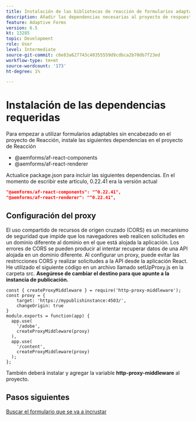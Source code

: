 ```yaml
---
title: Instalación de las bibliotecas de reacción de formularios adaptables necesarias
description: Añadir las dependencias necesarias al proyecto de respuesta
feature: Adaptive Forms
version: 6.5
kt: 13285
topic: Development
role: User
level: Intermediate
source-git-commit: c6e83a627743c40355559d9cdbca2b70db7f23ed
workflow-type: tm+mt
source-wordcount: '173'
ht-degree: 1%

---
```



# Instalación de las dependencias requeridas

Para empezar a utilizar formularios adaptables sin encabezado en el proyecto de Reacción, instale las siguientes dependencias en el proyecto de Reacción

* @aemforms/af-react-components
* @aemforms/af-react-renderer

Actualice package.json para incluir las siguientes dependencias. En el momento de escribir este artículo, 0.22.41 era la versión actual

```json
"@aemforms/af-react-components": "^0.22.41",
"@aemforms/af-react-renderer": "^0.22.41",
```

## Configuración del proxy

El uso compartido de recursos de origen cruzado (CORS) es un mecanismo de seguridad que impide que los navegadores web realicen solicitudes en un dominio diferente al dominio en el que está alojada la aplicación. Los errores de CORS se pueden producir al intentar recuperar datos de una API alojada en un dominio diferente. Al configurar un proxy, puede evitar las restricciones CORS y realizar solicitudes a la API desde la aplicación React. He utilizado el siguiente código en un archivo llamado setUpProxy.js en la carpeta src. **Asegúrese de cambiar el destino para que apunte a la instancia de publicación.**

```
const { createProxyMiddleware } = require('http-proxy-middleware');
const proxy = {
    target: 'https://mypublishinstance:4503/',
    changeOrigin: true
}
module.exports = function(app) {
  app.use(
    '/adobe',
    createProxyMiddleware(proxy)
  ),
  app.use(
    '/content',
    createProxyMiddleware(proxy)
  );
};
```

También deberá instalar y agregar la variable **http-proxy-middleware** al proyecto.

## Pasos siguientes

[Buscar el formulario que se va a incrustar](./fetch-the-form.md)